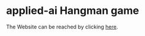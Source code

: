 # applied-ai Hangman game

The Website can be reached by clicking [here](https://monsieur-monet.github.io/applied-ai.github.io/).
